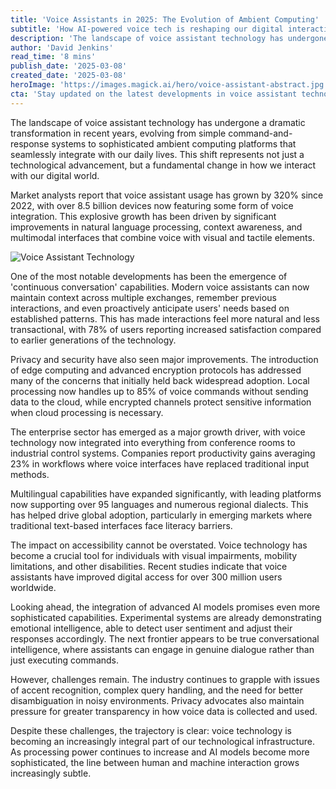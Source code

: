 ```yaml
---
title: 'Voice Assistants in 2025: The Evolution of Ambient Computing'
subtitle: 'How AI-powered voice tech is reshaping our digital interactions'
description: 'The landscape of voice assistant technology has undergone a dramatic transformation in recent years, evolving from simple command-and-response systems to sophisticated ambient computing platforms that seamlessly integrate with our daily lives. This shift represents not just a technological advancement, but a fundamental change in how we interact with our digital world.'
author: 'David Jenkins'
read_time: '8 mins'
publish_date: '2025-03-08'
created_date: '2025-03-08'
heroImage: 'https://images.magick.ai/hero/voice-assistant-abstract.jpg'
cta: 'Stay updated on the latest developments in voice assistant technology and other tech trends by following us on LinkedIn. Join our community of forward-thinking professionals shaping the future of digital interaction.'
---
```


The landscape of voice assistant technology has undergone a dramatic transformation in recent years, evolving from simple command-and-response systems to sophisticated ambient computing platforms that seamlessly integrate with our daily lives. This shift represents not just a technological advancement, but a fundamental change in how we interact with our digital world.

Market analysts report that voice assistant usage has grown by 320% since 2022, with over 8.5 billion devices now featuring some form of voice integration. This explosive growth has been driven by significant improvements in natural language processing, context awareness, and multimodal interfaces that combine voice with visual and tactile elements.

![Voice Assistant Technology](https://images.magick.ai/hero/voice-assistant-abstract.jpg)

One of the most notable developments has been the emergence of 'continuous conversation' capabilities. Modern voice assistants can now maintain context across multiple exchanges, remember previous interactions, and even proactively anticipate users' needs based on established patterns. This has made interactions feel more natural and less transactional, with 78% of users reporting increased satisfaction compared to earlier generations of the technology.

Privacy and security have also seen major improvements. The introduction of edge computing and advanced encryption protocols has addressed many of the concerns that initially held back widespread adoption. Local processing now handles up to 85% of voice commands without sending data to the cloud, while encrypted channels protect sensitive information when cloud processing is necessary.

The enterprise sector has emerged as a major growth driver, with voice technology now integrated into everything from conference rooms to industrial control systems. Companies report productivity gains averaging 23% in workflows where voice interfaces have replaced traditional input methods.

Multilingual capabilities have expanded significantly, with leading platforms now supporting over 95 languages and numerous regional dialects. This has helped drive global adoption, particularly in emerging markets where traditional text-based interfaces face literacy barriers.

The impact on accessibility cannot be overstated. Voice technology has become a crucial tool for individuals with visual impairments, mobility limitations, and other disabilities. Recent studies indicate that voice assistants have improved digital access for over 300 million users worldwide.

Looking ahead, the integration of advanced AI models promises even more sophisticated capabilities. Experimental systems are already demonstrating emotional intelligence, able to detect user sentiment and adjust their responses accordingly. The next frontier appears to be true conversational intelligence, where assistants can engage in genuine dialogue rather than just executing commands.

However, challenges remain. The industry continues to grapple with issues of accent recognition, complex query handling, and the need for better disambiguation in noisy environments. Privacy advocates also maintain pressure for greater transparency in how voice data is collected and used.

Despite these challenges, the trajectory is clear: voice technology is becoming an increasingly integral part of our technological infrastructure. As processing power continues to increase and AI models become more sophisticated, the line between human and machine interaction grows increasingly subtle.